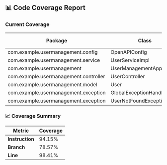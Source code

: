 ## 📊 Code Coverage Report

### Current Coverage

| Package | Class | Instruction Coverage | Branch Coverage | Line Coverage |
|---------|-------|---------------------|-----------------|---------------|
| com.example.usermanagement.config | OpenAPIConfig | 100.00% | 0.00% | 100.00% |
| com.example.usermanagement.service | UserServiceImpl | 86.75% | 0.00% | 94.44% |
| com.example.usermanagement | UserManagementApplication | 100.00% | 0.00% | 100.00% |
| com.example.usermanagement.controller | UserController | 100.00% | 0.00% | 100.00% |
| com.example.usermanagement.model | User | 93.78% | 78.57% | 100.00% |
| com.example.usermanagement.exception | GlobalExceptionHandler | 100.00% | 0.00% | 100.00% |
| com.example.usermanagement.exception | UserNotFoundException | 100.00% | 0.00% | 100.00% |

### 📈 Coverage Summary

| Metric | Coverage |
|--------|----------|
| **Instruction** | 94.15% |
| **Branch** | 78.57% |
| **Line** | 98.41% |
